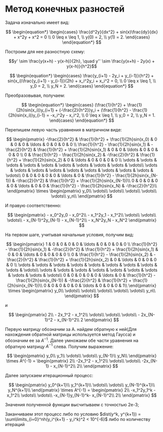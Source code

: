 # Метод конечных разностей

Задача изначально имеет вид:

$$
\begin{equation*}
 \begin{cases}
   \frac{d^2y}{dx^2} + sin(x)\frac{dy}{dx} + x^2y + x^2 = 0
   \\
   0 \leq x \leq 1,
   \\
   y(0) = 2,
   \\
   y(1) = 2.
 \end{cases}
\end{equation*}
$$

Построим для нее разностную схему:

$$y' \sim \frac{y(x+h) - y(x-h)}{2h}, \quad y'' \sim  \frac{y(x+h) - 2y(x) + y(x-h)}{h^2}$$

$$
\begin{equation*}
 \begin{cases}
   \frac{y_{i+1} - 2y_i + y_{i-1}}{h^2} + sin(x_i)\frac{y_{i+1} - y_{i-1}}{2h} + x_i^2y_i + x_i^2 = 0,
   \\
   0 \leq x \leq 1,
   \\
   y_0 = 2,
   \\
   y_N = 2.
 \end{cases}
\end{equation*}
$$

Преобразовывая, получаем:

$$
\begin{equation*}
 \begin{cases}
   (\frac{1}{h^2} + \frac{1}{2h}sin(x_i))y_{i+1} + (-\frac{2}{h^2})y_i + (\frac{1}{h^2} - \frac{1}{2h}sin(x_i))y_{i-1} = -x_i^2y - x_i^2,
   \\
   0 \leq x \leq 1,
   \\
   y_0 = 2,
   \\
   y_N = 1.
 \end{cases}
\end{equation*}
$$

Перепишем левую часть уравнения в матричном виде:

$$
\begin{pmatrix}
 -\frac{2}{h^2} & \frac{1}{h^2} + \frac{1}{2h}sin(x_0) & 0 & 0 & 0 & \ldots & 0 & 0 & 0 & 0 \\
\frac{1}{h^2} - \frac{1}{2h}sin(x_1) & -\frac{2}{h^2} & \frac{1}{h^2} + \frac{1}{2h}sin(x_1) & 0 &  0 & \ldots & 0 & 0 & 0 & 0 \\
0 & \frac{1}{h^2} - \frac{1}{2h}sin(x_2) & -\frac{2}{h^2} & \frac{1}{h^2} + \frac{1}{2h}sin(x_2) & 0 & \ldots  & 0 & 0 & 0 & 0 \\
\vdots & \vdots & \vdots & \vdots & \vdots & \vdots & \vdots & \vdots & \vdots & \vdots\\
\vdots & \vdots & \vdots & \vdots & \vdots & \vdots & \vdots & \vdots & \vdots & \vdots\\
0 & 0 & 0 & 0 & 0 & \ldots & 0 & \frac{1}{h^2} - \frac{1}{2h}sin(x_{N-1}) & -\frac{2}{h^2} & \frac{1}{h^2} + \frac{1}{2h}sin(x_{N-1})\\
0 & 0 & 0 & 0 & 0 & \ldots & 0 & 0 & \frac{1}{h^2} - \frac{1}{2h}sin(x_N) & -\frac{2}{h^2}\\
     \end{pmatrix}
     \times
     \begin{pmatrix}
         y_0\\ 
         \vdots\\
         \vdots\\
         \vdots\\
         \vdots\\
         \vdots\\
         y_n\\ 
     \end{pmatrix}
$$

И правую соответственно:

$$
 \begin{pmatrix}
         - x_0^2y_0 - x_0^2\\ 
         - x_1^2y_1 - x_1^2\\ 
         \vdots\\
         \vdots\\
         \vdots\\
         - x_{N-1}^2y_{N-1} - x_{N-1}^2\\ 
         - x_N^2y_N - x_N^2
     \end{pmatrix}
 $$

 На первом шаге, учитывая начальные условия, получим  вид:

 $$
\begin{pmatrix}
1 & 0 & 0 & 0 & 0 & \ldots & 0 & 0 & 0 & 0 \\
\frac{1}{h^2} - \frac{1}{2h}sin(x_1) & -\frac{2}{h^2} & \frac{1}{h^2} + \frac{1}{2h}sin(x_1) & 0 &  0 & \ldots & 0 & 0 & 0 & 0 \\
0 & \frac{1}{h^2} - \frac{1}{2h}sin(x_2) & -\frac{2}{h^2} & \frac{1}{h^2} + \frac{1}{2h}sin(x_2) & 0 & \ldots  & 0 & 0 & 0 & 0 \\
\vdots & \vdots & \vdots & \vdots & \vdots & \vdots & \vdots & \vdots & \vdots & \vdots\\
\vdots & \vdots & \vdots & \vdots & \vdots & \vdots & \vdots & \vdots & \vdots & \vdots\\
0 & 0 & 0 & 0 & 0 & \ldots & 0 & \frac{1}{h^2} - \frac{1}{2h}sin(x_{N-1}) & -\frac{2}{h^2} & \frac{1}{h^2} + \frac{1}{2h}sin(x_{N-1})\\
0 & 0 & 0 & 0 & 0 & \ldots & 0 & 0 & 0 & 1\\
     \end{pmatrix}
     \times
     \begin{pmatrix}
         y_0\\ 
         \vdots\\
         \vdots\\
         \vdots\\
         \vdots\\
         \vdots\\
         y_n\\ 
     \end{pmatrix}
$$

и

$$
 \begin{pmatrix}
         2\\ 
         - 2x_1^2 - x_1^2\\ 
         \vdots\\
         \vdots\\
         \vdots\\
         - 2x_{N-1}^2 - x_{N-1}^2\\ 
         2
     \end{pmatrix}
 $$

 Первую матрицу обозначим за A. найдем обратную к ней(Для нахождения обратной матрицы используется метод Гаусса) и обозначим ее за $A^{-1}$.
 Далее умножаем обе части уравнения на обратную матрицу $A^{-1}$ слева. Получим выражение:

$$
 \begin{pmatrix}
         y_0\\ 
         y_1\\
         \vdots\\
         \vdots\\
         y_{N-1}\\
         y_N\\ 
     \end{pmatrix}
     \times
     A^{-1}
      =
     \begin{pmatrix}
         2\\ 
         -2x_1^2 - x_1^2\\ 
         \vdots\\
         \vdots\\
         -2x_{N-1} - x_{N-1}^2\\ 
         2\\ 
     \end{pmatrix}
     $$

Далее запускаем итерационный процесс:

$$
  \begin{pmatrix}
          y_0^{k+1}\\ 
          y_1^{k+1}\\
          \vdots\\
          \vdots\\
          y_{N-1}^{k+1}\\
          y_N^{k+1}\\ 
      \end{pmatrix}
      \times
      A^{-1}
       =
      \begin{pmatrix}
          2\\ 
          -x_1^2y_1^k - x_1^2\\ 
          \vdots\\
          \vdots\\
          -x_{N-1}y_{N-1}^k- x_{N-1}^2\\ 
          2\\ 
      \end{pmatrix}
      $$  
      
Значения полученной функции высчитываем с точностью 2e-3;

Заканчиваем этот процесс либо по условию $dist(y^k, y^{k+1}) = \sum\limits_{i=0}^nh(y_i^{k+1} - y_i^k)^2 < 10^{-6}$ либо по количеству итераций

